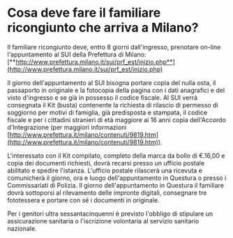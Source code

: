 # Cosa deve fare il familiare ricongiunto che arriva a Milano?

Il familiare ricongiunto deve, entro 8 giorni dall'ingresso, prenotare
on-line l'appuntamento al SUI della Prefettura di Milano:
[**http://www.prefettura.milano.it/sui/prf_est/inizio.php**](http://www.prefettura.milano.it/sui/prf_est/inizio.php)

Il giorno
dell'appuntamento al SUI bisogna portare copia del nulla osta, il
passaporto in originale e la fotocopia della pagina con i dati
anagrafici e del visto d'ingresso e se già in possesso il codice
fiscale. Al SUI verrà consegnata il Kit (busta) contenente la richiesta
di rilascio di permesso di soggiorno per motivi di famiglia, già
predisposta e stampata, il codice fiscale e per i cittadini stranieri di
età maggiore ai 16 anni copia dell'Accordo d'Integrazione (per maggiori
informazioni [http://www.prefettura.it/milano/contenuti/9819.htm](http://www.prefettura.it/milano/contenuti/9819.htm)).

L'interessato con il Kit compilato, completo della marca da bollo di
€.16,00 e copia dei documenti richiesti, dovrà recarsi presso un ufficio
postale abilitato e spedire l'istanza. L'ufficio postale rilascerà una
ricevuta e comunicherà il giorno, ora e luogo dell'appuntamento in
Questura o presso i Commissariati di Polizia. Il giorno
dell'appuntamento in Questura il familiare dovrà sottoporsi al
rilevamento delle impronte digitali, consegnare tre fototessera e
portare con sé i documenti in originale.

Per i genitori ultra sessantacinquenni è previsto l'obbligo di stipulare
un assicurazione sanitaria o l'iscrizione volontaria al servizio
sanitario nazionale.
